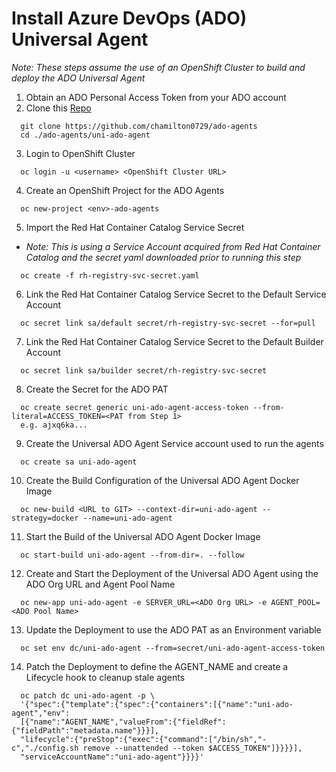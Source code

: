 # Install Azure DevOps (ADO) Universal Agent
_Note: These steps assume the use of an OpenShift Cluster to build and deploy the ADO Universal Agent_

1. Obtain an ADO Personal Access Token from your ADO account
2. Clone this [Repo](https://github.com/chamilton0729/ado-agents)
```
  git clone https://github.com/chamilton0729/ado-agents
  cd ./ado-agents/uni-ado-agent
```
3. Login to OpenShift Cluster
```
  oc login -u <username> <OpenShift Cluster URL>
```
4. Create an OpenShift Project for the ADO Agents
```
  oc new-project <env>-ado-agents
```
5. Import the Red Hat Container Catalog Service Secret
* _Note:  This is using a Service Account acquired from Red Hat Container Catalog and the secret yaml downloaded prior to running this step_
```
  oc create -f rh-registry-svc-secret.yaml
```
6. Link the Red Hat Container Catalog Service Secret to the Default Service Account
```
  oc secret link sa/default secret/rh-registry-svc-secret --for=pull
```
7. Link the Red Hat Container Catalog Service Secret to the Default Builder Account 
```
  oc secret link sa/builder secret/rh-registry-svc-secret
```
8. Create the Secret for the ADO PAT 
```
  oc create secret generic uni-ado-agent-access-token --from-literal=ACCESS_TOKEN=<PAT from Step 1>
  e.g. ajxq6ka...
```
9. Create the Universal ADO Agent Service account used to run the agents
```
  oc create sa uni-ado-agent
```
10. Create the Build Configuration of the Universal ADO Agent Docker Image
```
  oc new-build <URL to GIT> --context-dir=uni-ado-agent --strategy=docker --name=uni-ado-agent
```
11. Start the Build of the Universal ADO Agent Docker Image
```
  oc start-build uni-ado-agent --from-dir=. --follow
```
12. Create and Start the Deployment of the Universal ADO Agent using the ADO Org URL and Agent Pool Name
```
  oc new-app uni-ado-agent -e SERVER_URL=<ADO Org URL> -e AGENT_POOL=<ADO Pool Name>
```
13. Update the Deployment to use the ADO PAT as an Environment variable
```
  oc set env dc/uni-ado-agent --from=secret/uni-ado-agent-access-token
```
14. Patch the Deployment to define the AGENT_NAME and create a Lifecycle hook to cleanup stale agents
```
  oc patch dc uni-ado-agent -p \
  '{"spec":{"template":{"spec":{"containers":[{"name":"uni-ado-agent","env":
  [{"name":"AGENT_NAME","valueFrom":{"fieldRef":{"fieldPath":"metadata.name"}}}],
  "lifecycle":{"preStop":{"exec":{"command":["/bin/sh","-c","./config.sh remove --unattended --token $ACCESS_TOKEN"]}}}}],
  "serviceAccountName":"uni-ado-agent"}}}}'
```

